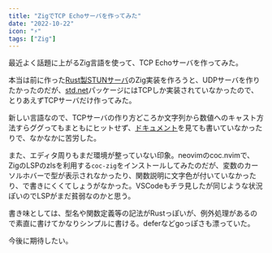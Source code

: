 ```yaml
---
title: "ZigでTCP Echoサーバを作ってみた"
date: "2022-10-22"
icon: "⚡"
tags: ["Zig"]
---
```


最近よく話題に上がるZig言語を使って、TCP Echoサーバを作ってみた。

<script src="https://gist.github.com/ibuibu/888b08c429bc9f39b96b08cd6446bf23.js"></script>

本当は前に作った[Rust製STUNサーバ](https://github.com/ibuibu/rust-stun)のZig実装を作ろうと、UDPサーバを作りたかったのだが、[std.net](https://github.com/ziglang/zig/blob/master/lib/std/net.zig)パッケージにはTCPしか実装されていなかったので、とりあえずTCPサーバだけ作ってみた。

新しい言語なので、TCPサーバの作り方どころか文字列から数値へのキャスト方法すらググってもまともにヒットせず、[ドキュメント](https://ziglang.org/documentation/master/)を見ても書いていなかったりで、なかなかに苦労した。

また、エディタ周りもまだ環境が整っていない印象。neovimのcoc.nvimで、ZigのLSPのzlsを利用する`coc-zig`をインストールしてみたのだが、変数のカーソルホバーで型が表示されなかったり、関数説明に文字色が付いていなかったり、で書きにくくてしょうがなかった。VSCodeもチラ見したが同じような状況ぽいのでLSPがまだ貧弱なのかと思う。

書き味としては、型名や関数定義等の記法がRustっぽいが、例外処理があるので素直に書けてかなりシンプルに書ける。deferなどgoっぽさも漂っていた。

今後に期待したい。
